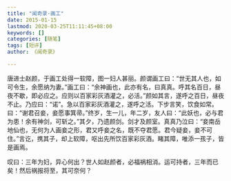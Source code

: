 ```yaml
---
title: "闻奇录·画工"
date: 2015-01-15
lastmod: 2020-03-25T11:11:45+08:00
keywords: []
categories: [随笔]
tags: [短评]
author: 《闻奇录》

---
```



唐进士赵颜，于画工处得一软障，图一妇人甚丽。颜谓画工曰：“世无其人也，如可令生，余愿纳为妻。”画工曰：“余神画也，此亦有名，曰真真。呼其名百日，昼夜不歇，即必应之。应则以百家彩灰酒灌之，必活。”颜如其言，遂呼之百日，昼夜不止。乃应曰：“诺”。急以百家彩灰酒灌之，遂呼之活。下步言笑，饮食如常。曰：“谢君召妾，妾愿事箕帚。”终岁，生一儿，年二岁，友人曰：“此妖也，必与君为患！余有神剑，可斩之。”其夕，乃遗颜剑。剑才及颜室。真真乃泣曰：“妾南岳地仙也，无何为人画妾之形，君又呼妾之名，既不夺君愿。君今疑妾，妾不可住。”言讫，携其子，却上软障，呕出先所饮百家彩灰酒。睹其障，唯添一孩子，皆是画焉。

叹曰：三年为妇，异心何出？世人如赵颜者，必福祸相消。运可持者，三年而已矣！然后祸报将至，其可奈何？
